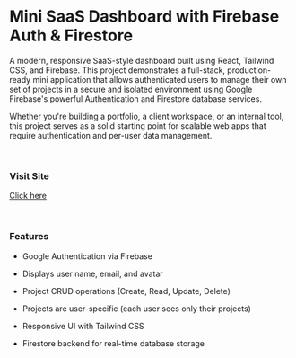 # Mini SaaS Dashboard with Firebase Auth & Firestore
A modern, responsive SaaS-style dashboard built using React, Tailwind CSS, and Firebase. This project demonstrates a full-stack, production-ready mini application that allows authenticated users to manage their own set of projects in a secure and isolated environment using Google Firebase's powerful Authentication and Firestore database services.

Whether you're building a portfolio, a client workspace, or an internal tool, this project serves as a solid starting point for scalable web apps that require authentication and per-user data management.

<br />

### Visit Site
[Click here](https://kalpeshgajare.github.io/mini-saas-dashboard/)

<br />

### Features
- Google Authentication via Firebase
- Displays user name, email, and avatar
- Project CRUD operations (Create, Read, Update, Delete)
- Projects are user-specific (each user sees only their projects)
- Responsive UI with Tailwind CSS
- Firestore backend for real-time database storage

  <br />

